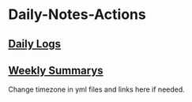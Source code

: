 # Daily-Notes-Actions

## [Daily Logs](https://github.com/BoYanZh/Daily-Notes-Actions/issues?q=sort%3Aupdated-desc%20label%3A%22Daily%20Log%22)

## [Weekly Summarys](https://github.com/BoYanZh/Daily-Notes-Actions/issues?q=sort%3Aupdated-desc%20label%3A%22Weekly%20Summary%22)

Change timezone in yml files and links here if needed.
